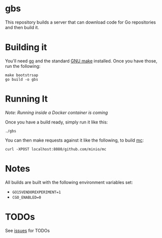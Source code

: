 # gbs

This repository builds a server that can download code for Go repositories and then build it.

# Building it

You'll need [go](http://golang.org) and the standard [GNU make](https://www.gnu.org/software/make/) installed. Once you have those, run the following:

```console
make bootstrsap
go build -o gbs
```

# Running It

_Note: Running inside a Docker container is coming_

Once you have a build ready, simply run it like this:

```console
./gbs
```

You can then make requests against it like the following, to build [mc](https://github.com/minio/mc):

```console
curl -XPOST localhost:8080/github.com/minio/mc
```

# Notes

All builds are built with the following environment variables set:

- `GO15VENDOREXPERIMENT=1`
- `CGO_ENABLED=0`

# TODOs

See [issues](https://github.com/arschles/gbs) for TODOs

